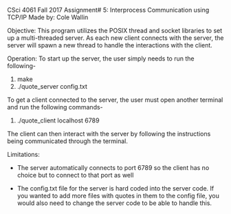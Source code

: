 CSci 4061 Fall 2017
Assignment# 5:   Interprocess Communication using TCP/IP
Made by: Cole Wallin

Objective: This program utilizes the POSIX thread and socket libraries to
set up a multi-threaded server. As each new client connects with the server, the
server will spawn a new thread to handle the interactions with the client.


Operation:
To start up the server, the user simply needs to run the following-
  1. make
  2. ./quote_server config.txt

To get a client connected to the server, the user must open another terminal and
run the following commands-
  1. ./quote_client localhost 6789

The client can then interact with the server by following the instructions
being communicated through the terminal.


Limitations:
- The server automatically connects to port 6789 so the client has no choice but
  to connect to that port as well

- The config.txt file for the server is hard coded into the server code. If you
  wanted to add more files with quotes in them to the config file, you would
  also need to change the server code to be able to handle this.
